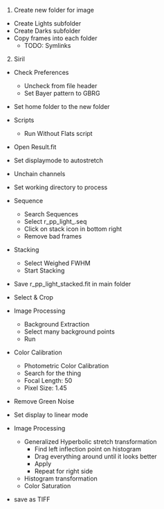 1. Create new folder for image
- Create Lights subfolder
- Create Darks subfolder
- Copy frames into each folder
  - TODO: Symlinks

2. Siril
- Check Preferences
  - Uncheck from file header
  - Set Bayer pattern to GBRG
 - Set home folder to the new folder

- Scripts
  - Run Without Flats script
- Open Result.fit
- Set displaymode to autostretch
- Unchain channels
- Set working directory to process
- Sequence
  - Search Sequences
  - Select r_pp_light_.seq
  - Click on stack icon in bottom right
  - Remove bad frames
 - Stacking	
   - Select Weighed FWHM
   - Start Stacking
- Save r_pp_light_stacked.fit in main folder
- Select & Crop
- Image Processing
  - Background Extraction
  - Select many background points
  - Run
 - Color Calibration
   - Photometric Color Calibration
   - Search for the thing
   - Focal Length: 50
   - Pixel Size: 1.45
- Remove Green Noise
- Set display to linear mode 
- Image Processing
   - Generalized Hyperbolic stretch transformation
     - Find left inflection point on histogram
     - Drag everything around until it looks better
     - Apply 
     - Repeat for right side
  - Histogram transformation
  - Color Saturation
 - save as TIFF



